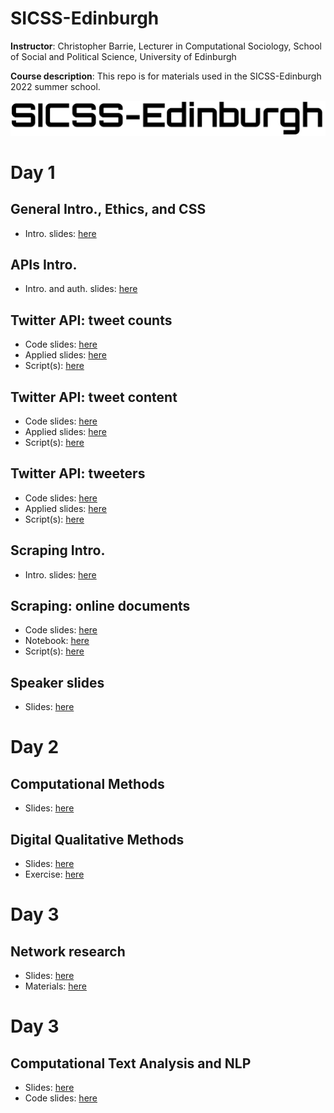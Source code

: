 # SICSS-Edinburgh

**Instructor**: Christopher Barrie, Lecturer in Computational Sociology, School of Social and Political Science, University of Edinburgh

**Course description**: This repo is for materials used in the SICSS-Edinburgh 2022 summer school. 

![Alt Text](coursebanner.png)

# Day 1

## General Intro., Ethics, and CSS

-   Intro. slides: [here](https://raw.githack.com/cjbarrie/sicss_22/main/000_intro.html)

## APIs Intro.

-   Intro. and auth. slides: [here](https://raw.githack.com/cjbarrie/sicss_22/main/00_auth.html)

## Twitter API: tweet counts

-   Code slides: [here](https://raw.githack.com/cjbarrie/sicss_22/main/01_count.html)
-   Applied slides: [here](https://raw.githack.com/cjbarrie/sicss_22/main/01_count_tweets_examples.html)
-   Script(s): [here](https://github.com/cjbarrie/sicss_22/blob/main/01_count_tweets.R)

## Twitter API: tweet content

-   Code slides: [here](https://raw.githack.com/cjbarrie/sicss_22/main/02_get_tweets.html)
-   Applied slides: [here](https://raw.githack.com/cjbarrie/sicss_22/main/02_get_tweets_examples.html)
-   Script(s): [here](https://github.com/cjbarrie/sicss_22/blob/main/02_get_tweets.R)

## Twitter API: tweeters

-   Code slides: [here](https://raw.githack.com/cjbarrie/sicss_22/main/03_get_tweeters.html)
-   Applied slides: [here](https://raw.githack.com/cjbarrie/sicss_22/main/03_get_tweeters_examples.html)
-   Script(s): [here](https://github.com/cjbarrie/sicss_22/blob/main/03_get_tweeters.R)

## Scraping Intro.

-   Intro. slides:  [here](https://raw.githack.com/cjbarrie/sicss_22/main/04_scraping_examples.html)

## Scraping: online documents

-   Code slides: [here](https://raw.githack.com/cjbarrie/sicss_22/main/04_scrape_pages.html)
-   Notebook: [here](https://raw.githack.com/cjbarrie/sicss_22/main/04_scraping_notebook.html)
-   Script(s): [here](https://github.com/cjbarrie/sicss_22/blob/main/04_scraping.R)


## Speaker slides

- Slides: [here](https://github.com/cjbarrie/sicss_22/blob/main/speaker_slides/scarton.pdf)

# Day 2

## Computational Methods

- Slides: [here](https://github.com/cjbarrie/sicss_22/blob/main/organizer_slides/ross.pdf)

## Digital Qualitative Methods

- Slides: [here](https://github.com/cjbarrie/sicss_22/blob/main/organizer_slides/gregory.pdf)
- Exercise: [here](https://github.com/cjbarrie/sicss_22/blob/main/organizer_slides/gregory_ex.pdf)

# Day 3

## Network research

- Slides: [here](https://github.com/cjbarrie/sicss_22/blob/main/organizer_slides/gunten.pdf)
- Materials: [here](https://github.com/cjbarrie/sicss_22/blob/main/organizer_materials/gunten/)

# Day 3

## Computational Text Analysis and NLP

- Slides: [here](https://docs.google.com/presentation/d/e/2PACX-1vQtIyFyGG7dc_DLuNy3iI9wEmGyZfRG8qChHr56c6Bd5kWO3RRskidCslBfJBy3-RS5D3tFR_CTa7Bi/pub?start=true&loop=false&delayms=3000)
- Code slides: [here](https://raw.githack.com/cjbarrie/sicss_22/main/05_cta.html)



